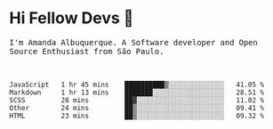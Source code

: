 # Hi Fellow Devs :wave:
   
<p>
  <samp>
    I'm Amanda Albuquerque. A Software developer and Open Source Enthusiast from São Paulo.
  </samp>

  
<!--   [![Twitter Follow](https://img.shields.io/twitter/follow/alalbux?style=social)](https://www.twitter.com/alalbux)
  [![Linkedin Badge](https://img.shields.io/badge/-alalbux-blue?style=flat-square&logo=Linkedin&logoColor=white&link=https://www.linkedin.com/in/alalbux/)](https://www.linkedin.com/in/alalbux/)
  [![Medium Badge](https://img.shields.io/badge/-alalbux-black?style=flat-square&logo=Medium&logoColor=white&link=https://medium.com/@alalbux)](https://medium.com/@alalbux) -->
</p>

  <br/>
  

<!--START_SECTION:waka-->
```text
JavaScript   1 hr 45 mins    ██████████▒░░░░░░░░░░░░░░   41.05 % 
Markdown     1 hr 13 mins    ███████░░░░░░░░░░░░░░░░░░   28.51 % 
SCSS         28 mins         ██▓░░░░░░░░░░░░░░░░░░░░░░   11.02 % 
Other        24 mins         ██▒░░░░░░░░░░░░░░░░░░░░░░   09.41 % 
HTML         23 mins         ██▒░░░░░░░░░░░░░░░░░░░░░░   09.32 % 
```
<!--END_SECTION:waka-->

